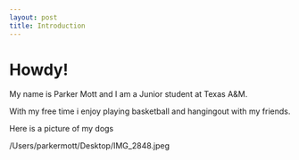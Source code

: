 ```yaml
---
layout: post
title: Introduction
---
```


# Howdy!

My name is Parker Mott and I am a Junior student at Texas A&M. 

With my free time i enjoy playing basketball and hangingout with my friends. 

Here is a picture of my dogs

/Users/parkermott/Desktop/IMG_2848.jpeg

